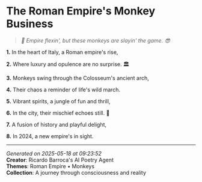 # The Roman Empire's Monkey Business

> *🐒 Empire flexin', but these monkeys are slayin' the game. 😎*

**1.** In the heart of Italy, a Roman empire's rise,


**2.** Where luxury and opulence are no surprise. 🏛️


**3.** Monkeys swing through the Colosseum's ancient arch,


**4.** Their chaos a reminder of life's wild march.


**5.** Vibrant spirits, a jungle of fun and thrill,


**6.** In the city, their mischief echoes still. 🐒


**7.** A fusion of history and playful delight,


**8.** In 2024, a new empire's in sight.



---

*Generated on 2025-05-18 at 09:23:52*  
**Creator**: Ricardo Barroca's AI Poetry Agent  
**Themes**: Roman Empire • Monkeys  
**Collection**: A journey through consciousness and reality